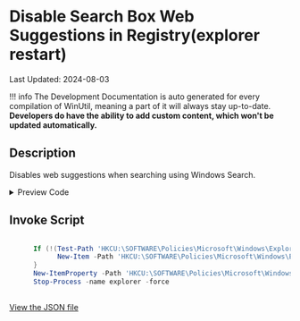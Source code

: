 ﻿# Disable Search Box Web Suggestions in Registry(explorer restart)

Last Updated: 2024-08-03


!!! info
     The Development Documentation is auto generated for every compilation of WinUtil, meaning a part of it will always stay up-to-date. **Developers do have the ability to add custom content, which won't be updated automatically.**


## Description

Disables web suggestions when searching using Windows Search.

<!-- BEGIN CUSTOM CONTENT -->

<!-- END CUSTOM CONTENT -->

<details>
<summary>Preview Code</summary>

```json
{
    "Content":  "Disable Search Box Web Suggestions in Registry(explorer restart)",
    "Description":  "Disables web suggestions when searching using Windows Search.",
    "category":  "Features",
    "panel":  "1",
    "Order":  "a016_",
    "feature":  [

                ],
    "InvokeScript":  [
                         "\r\n      If (!(Test-Path \u0027HKCU:\\SOFTWARE\\Policies\\Microsoft\\Windows\\Explorer\u0027)) {\r\n            New-Item -Path \u0027HKCU:\\SOFTWARE\\Policies\\Microsoft\\Windows\\Explorer\u0027 -Force | Out-Null\r\n      }\r\n      New-ItemProperty -Path \u0027HKCU:\\SOFTWARE\\Policies\\Microsoft\\Windows\\Explorer\u0027 -Name \u0027DisableSearchBoxSuggestions\u0027 -Type DWord -Value 1 -Force\r\n      Stop-Process -name explorer -force\r\n      "
                     ]
}
```
</details>

## Invoke Script

```powershell

      If (!(Test-Path 'HKCU:\SOFTWARE\Policies\Microsoft\Windows\Explorer')) {
            New-Item -Path 'HKCU:\SOFTWARE\Policies\Microsoft\Windows\Explorer' -Force | Out-Null
      }
      New-ItemProperty -Path 'HKCU:\SOFTWARE\Policies\Microsoft\Windows\Explorer' -Name 'DisableSearchBoxSuggestions' -Type DWord -Value 1 -Force
      Stop-Process -name explorer -force
      

```
<!-- BEGIN SECOND CUSTOM CONTENT -->

<!-- END SECOND CUSTOM CONTENT -->

[View the JSON file](https://github.com/ChrisTitusTech/winutil/tree/main/config/feature.json)

